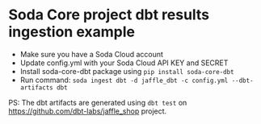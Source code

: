 # Soda Core project dbt results ingestion example
- Make sure you have a Soda Cloud account
- Update config.yml with your Soda Cloud API KEY and SECRET
- Install soda-core-dbt package using `pip install soda-core-dbt`
- Run command:  `soda ingest dbt -d jaffle_dbt -c config.yml --dbt-artifacts dbt`

PS: The dbt artifacts are generated using `dbt test` on https://github.com/dbt-labs/jaffle_shop project. 
